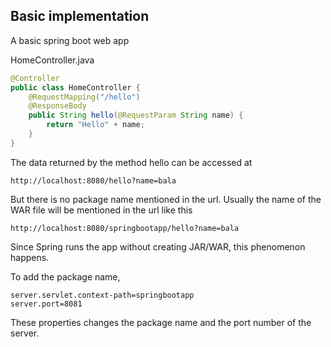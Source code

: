## Basic implementation

A basic spring boot web app

HomeController.java
```java
@Controller
public class HomeController {
	@RequestMapping("/hello")
	@ResponseBody
	public String hello(@RequestParam String name) {
		return "Hello" + name;
	}
}
```

The data returned by the method hello can be accessed at 
```url
http://localhost:8080/hello?name=bala
```

But there is no package name mentioned in the url. Usually the name of the WAR file will be mentioned in the url like this
```url
http://localhost:8080/springbootapp/hello?name=bala
```

Since Spring runs the app without creating JAR/WAR, this phenomenon happens.

To add the package name, 
```properties
server.servlet.context-path=springbootapp
server.port=8081
```

These properties changes the package name and the port number of the server.
